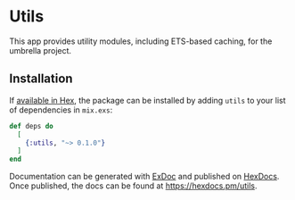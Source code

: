 # Utils

This app provides utility modules, including ETS-based caching, for the umbrella project.

## Installation

If [available in Hex](https://hex.pm/docs/publish), the package can be installed
by adding `utils` to your list of dependencies in `mix.exs`:

```elixir
def deps do
  [
    {:utils, "~> 0.1.0"}
  ]
end
```

Documentation can be generated with [ExDoc](https://github.com/elixir-lang/ex_doc)
and published on [HexDocs](https://hexdocs.pm). Once published, the docs can
be found at <https://hexdocs.pm/utils>.

